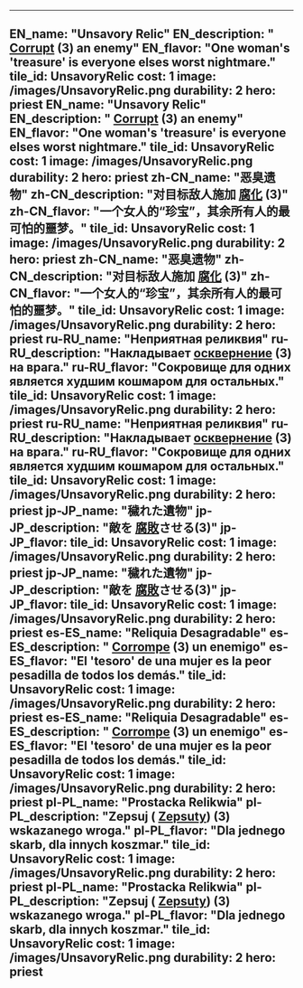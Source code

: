---

EN_name: "Unsavory Relic"
EN_description: " <u>Corrupt</u> (3) an enemy"
EN_flavor: "One woman's 'treasure' is everyone elses worst nightmare."
tile_id: UnsavoryRelic
cost: 1
image: /images/UnsavoryRelic.png
durability: 2
hero: priest
EN_name: "Unsavory Relic"
EN_description: " <u>Corrupt</u> (3) an enemy"
EN_flavor: "One woman's 'treasure' is everyone elses worst nightmare."
tile_id: UnsavoryRelic
cost: 1
image: /images/UnsavoryRelic.png
durability: 2
hero: priest
zh-CN_name: "恶臭遗物"
zh-CN_description: "对目标敌人施加 <u>腐化</u> (3)"
zh-CN_flavor: "一个女人的“珍宝”，其余所有人的最可怕的噩梦。"
tile_id: UnsavoryRelic
cost: 1
image: /images/UnsavoryRelic.png
durability: 2
hero: priest
zh-CN_name: "恶臭遗物"
zh-CN_description: "对目标敌人施加 <u>腐化</u> (3)"
zh-CN_flavor: "一个女人的“珍宝”，其余所有人的最可怕的噩梦。"
tile_id: UnsavoryRelic
cost: 1
image: /images/UnsavoryRelic.png
durability: 2
hero: priest
ru-RU_name: "Неприятная реликвия"
ru-RU_description: "Накладывает  <u>осквернение</u> (3) на врага."
ru-RU_flavor: "Сокровище для одних является худшим кошмаром для остальных."
tile_id: UnsavoryRelic
cost: 1
image: /images/UnsavoryRelic.png
durability: 2
hero: priest
ru-RU_name: "Неприятная реликвия"
ru-RU_description: "Накладывает  <u>осквернение</u> (3) на врага."
ru-RU_flavor: "Сокровище для одних является худшим кошмаром для остальных."
tile_id: UnsavoryRelic
cost: 1
image: /images/UnsavoryRelic.png
durability: 2
hero: priest
jp-JP_name: "穢れた遺物"
jp-JP_description: "敵を <u>腐敗</u>させる(3)"
jp-JP_flavor: 
tile_id: UnsavoryRelic
cost: 1
image: /images/UnsavoryRelic.png
durability: 2
hero: priest
jp-JP_name: "穢れた遺物"
jp-JP_description: "敵を <u>腐敗</u>させる(3)"
jp-JP_flavor: 
tile_id: UnsavoryRelic
cost: 1
image: /images/UnsavoryRelic.png
durability: 2
hero: priest
es-ES_name: "Reliquia Desagradable"
es-ES_description: " <u>Corrompe</u> (3) un enemigo"
es-ES_flavor: "El 'tesoro' de una mujer es la peor pesadilla de todos los demás."
tile_id: UnsavoryRelic
cost: 1
image: /images/UnsavoryRelic.png
durability: 2
hero: priest
es-ES_name: "Reliquia Desagradable"
es-ES_description: " <u>Corrompe</u> (3) un enemigo"
es-ES_flavor: "El 'tesoro' de una mujer es la peor pesadilla de todos los demás."
tile_id: UnsavoryRelic
cost: 1
image: /images/UnsavoryRelic.png
durability: 2
hero: priest
pl-PL_name: "Prostacka Relikwia"
pl-PL_description: "Zepsuj ( <u>Zepsuty</u>) (3) wskazanego wroga."
pl-PL_flavor: "Dla jednego skarb, dla innych koszmar."
tile_id: UnsavoryRelic
cost: 1
image: /images/UnsavoryRelic.png
durability: 2
hero: priest
pl-PL_name: "Prostacka Relikwia"
pl-PL_description: "Zepsuj ( <u>Zepsuty</u>) (3) wskazanego wroga."
pl-PL_flavor: "Dla jednego skarb, dla innych koszmar."
tile_id: UnsavoryRelic
cost: 1
image: /images/UnsavoryRelic.png
durability: 2
hero: priest
---